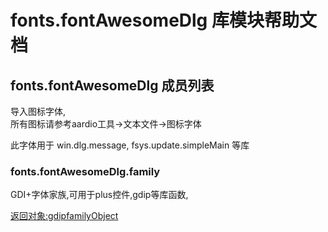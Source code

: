 # fonts.fontAwesomeDlg 库模块帮助文档

<a id="fonts.fontAwesomeDlg"></a>
## fonts.fontAwesomeDlg 成员列表

导入图标字体,  
所有图标请参考aardio工具->文本文件->图标字体  
  
此字体用于 win.dlg.message, fsys.update.simpleMain 等库

<a id="fonts.fontAwesomeDlg.family"></a>
### fonts.fontAwesomeDlg.family 
 GDI+字体家族,可用于plus控件,gdip等库函数,  
  
[返回对象:gdipfamilyObject](#gdipfamilyObject)
